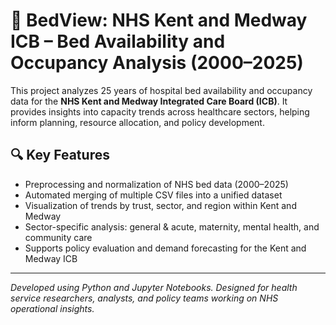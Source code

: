 # 🏥 BedView: NHS Kent and Medway ICB – Bed Availability and Occupancy Analysis (2000–2025)

This project analyzes 25 years of hospital bed availability and occupancy data for the **NHS Kent and Medway Integrated Care Board (ICB)**. It provides insights into capacity trends across healthcare sectors, helping inform planning, resource allocation, and policy development.

## 🔍 Key Features

- Preprocessing and normalization of NHS bed data (2000–2025)  
- Automated merging of multiple CSV files into a unified dataset  
- Visualization of trends by trust, sector, and region within Kent and Medway  
- Sector-specific analysis: general & acute, maternity, mental health, and community care  
- Supports policy evaluation and demand forecasting for the Kent and Medway ICB

---

*Developed using Python and Jupyter Notebooks. Designed for health service researchers, analysts, and policy teams working on NHS operational insights.*
